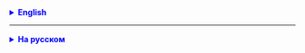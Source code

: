 <details style="margin-top: 16px">
  <summary style="cursor: pointer; color: blue;"><b>English</b></summary>



</details>

<hr>

<details style="margin-top: 16px">
  <summary style="cursor: pointer; color: blue;"><b>На русском</b></summary>

## Задача 1

Определить закономерность, согласно которой формируется та или иная числовая последовательность.
Написать методы, которые формируют первые N элементов данной последовательности в виде целочисленного массива и выводит
элементы массива на экран.

**Дано:**

- последовательность 1: 2, 4, 6, 8, 10, 12, 14, 16, 18, 20
- последовательность 2: 0, 0, 2, 0, 4, 0, 6, 0, 8, 0
- последовательность 3: 0, 2, 0, 6, 0, 10, 0, 14, 0, 18

## Задача 2

Найти элемент `N` в массиве из сгенерированных чисел и заменить его на минимальный элемент в массиве.
Если `N` не найден в массиве вывести сообщение, что элемент не найден!

пример:
дано: {10,4,**2**,3, 1}, `N` = 2;. Результат: {10,4,**1**,3, 1}

## Задача 3

Является ли массив строго возрастающей последовательностью

пример: 30, **31**, **31**, 39 - не является строго возрастающей последовательностью
пример: 30, 31, 32, 39 - является строго возрастающей последовательностью

## Задача 4

Дан массив чисел, найдите все четные числа в массиве и запишите эти числа в другой массив. Отсортируйте только **второй
** массив и
распечатайте оба массива.

## Задача 5

Дано два массива. Нужно в первом массиве найти индексы всех чисел из второго массива.<br>
Найти индексы всех чисел из второго массива в первом массиве

пример:
arr1 = {1, -10, 70, 101}
arr2 = {1, 99}

Вывод:
Число 1, найдено, индекс 0
Число 99, индекс не найдено

[//]: # (## Задача 6 Копирование массивов)

[//]: # ()
[//]: # (Данно:)

[//]: # ()
[//]: # (```)

[//]: # (int[] source = {70,-21,2,7};)

[//]: # (int[] target;)

[//]: # (```)

[//]: # ()
[//]: # (- Написать программу, которая скопирует все содержимое масса `source` в массив `target`. Массив `target` должен)

[//]: # (  содержать все элементы массива `source`. После копирования отсортировать массив `source` и вывести в печать оба массива.)

[//]: # ()
[//]: # (Пример вывода:)

[//]: # ()
[//]: # (````)

[//]: # (source: [-21,2,7,70])

[//]: # (target: [70,-21,2,7])

[//]: # (````)

[//]: # ()
[//]: # (- написать метод, который копирует n первых элементов массива `source` в массив `target`)

</details>
